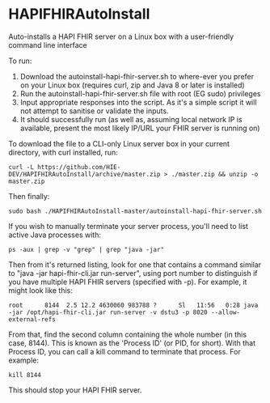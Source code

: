 # HAPIFHIRAutoInstall
Auto-installs a HAPI FHIR server on a Linux box with a user-friendly command line interface

To run:

1. Download the autoinstall-hapi-fhir-server.sh to where-ever you prefer on your Linux box (requires curl, zip and Java 8 or later is installed)
2. Run the autoinstall-hapi-fhir-server.sh file with root (EG sudo) privileges
3. Input appropriate responses into the script. As it's a simple script it will not attempt to sanitise or validate the inputs.
4. It should successfully run (as well as, assuming local network IP is available, present the most likely IP/URL your FHIR server is running on)

To download the file to a CLI-only Linux server box in your current directory, with curl installed, run:

    curl -L https://github.com/HIE-DEV/HAPIFHIRAutoInstall/archive/master.zip > ./master.zip && unzip -o master.zip
    
Then finally:

    sudo bash ./HAPIFHIRAutoInstall-master/autoinstall-hapi-fhir-server.sh


If you wish to manually terminate your server process, you'll need to list active Java processes with:

    ps -aux | grep -v "grep" | grep "java -jar"
    
Then from it's returned listing, look for one that contains a command similar to "java -jar hapi-fhir-cli.jar run-server", using port number to distinguish if you have multiple HAPI FHIR servers (specified with -p). For example, it might look like this:

    root      8144  2.5 12.2 4630060 983788 ?      Sl   11:56   0:28 java -jar /opt/hapi-fhir-cli.jar run-server -v dstu3 -p 8020 --allow-external-refs

From that, find the second column containing the whole number (in this case, 8144). This is known as the 'Process ID' (or PID, for short). With that Process ID, you can call a kill command to terminate that process. For example:

    kill 8144

This should stop your HAPI FHIR server.
